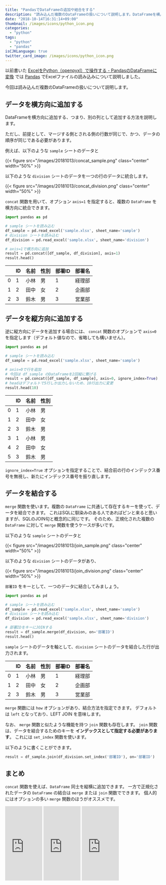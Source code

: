 ```yaml
---
title: "PandasでDataFrameの追加や結合をする"
description: "読み込んだ複数のDataFrameの扱いについて説明します。DataFrameを横/縦方向に追加したり、結合することで、取扱やすいDataFrameを作成します"
date: "2018-10-14T16:31:14+09:00"
thumbnail: /images/icons/python_icon.png
categories:
  - "python"
tags:
  - "python"
  - "pandas"
isCJKLanguage: true
twitter_card_image: /images/icons/python_icon.png
---
```


以前書いた [ExcelをPython（openpyxl）で操作する - PandasのDataFrameに変換](/post/python/pandas-with-openpyxl/) では [Pandas](https://pandas.pydata.org/) でExcelファイルの読み込みについて説明しました。

今回は読み込んだ複数のDataFrameの扱いについて説明します。

## データを横方向に追加する

DataFrameを横方向に追加する、つまり、別の列として追加する方法を説明します。

ただし、前提として、マージする側とされる側の行数が同じで、かつ、データの順序が同じである必要があります。

例えば、以下のような `sample` シートのデータと

{{< figure src="/images/20181013/concat_sample.png" class="center" width="50%" >}}

以下のような `division` シートのデータを一つの行のデータに統合します。

{{< figure src="/images/20181013/concat_division.png" class="center" width="50%" >}}

`concat` 関数を用いて、オプション `axis=1` を指定すると、複数の `DataFrame` を横方向に統合できます。

```python
import pandas as pd

# sample シートを読み込む
df_sample = pd.read_excel('sample.xlsx', sheet_name='sample')
# division シートを読み込む
df_division = pd.read_excel('sample.xlsx', sheet_name='division')

# axis=1で横方向に追加
result = pd.concat([df_sample, df_division], axis=1)
result.head()
```

||ID|	名前|	性別	|部署ID	|部署名|
|---|---|-----|---|---|---|
|0	|1	|小林	|男	|1	|経理部|
|1	|2	|田中	|女	|2	|企画部|
|2	|3	|鈴木 |男	|3	|営業部|

## データを縦方向に追加する

逆に縦方向にデータを追加する場合には、 `concat` 関数のオプションで `axis=0` を指定します（デフォルト値なので、省略しても構いません）。

```python
import pandas as pd

# sample シートを読み込む
df_sample = pd.read_excel('sample.xlsx', sheet_name='sample')

# axis=0で行を追加
# 今回は df_sample のDataFrameを2回縦に繋げる
result = pd.concat([df_sample, df_sample], axis=0, ignore_index=True)
# headはデフォルトで5行しか出力しないため、10行出力に変更
result.head(10)
```

|	|ID|	名前|	性別|
|---|---|---|---|
|0|	1|	小林|	男|
|1|	2|田中	|女|
|2|	3|	鈴木|	男|
|3|	1|	小林|	男|
|4|	2|	田中|	女|
|5|	3|	鈴木|	男|

`ignore_index=True` オプションを指定することで、結合前の行のインデックス番号を無視し、新たにインデックス番号を振り直します。

## データを結合する

`merge` 関数を使います。複数の `DataFrame` に共通して存在するキーを使って、データを結合できます。
これはSQLに馴染みのある人であればピンと来ると思いますが、SQLのJOIN句と概念的に同じです。
そのため、正規化された複数の `DataFrame` に対して `merge` 関数を使うケースが多いです。

以下のような `sample` シートのデータと

{{< figure src="/images/20181013/join_sample.png" class="center" width="50%" >}}

以下のような `division` シートのデータがあり、

{{< figure src="/images/20181013/join_division.png" class="center" width="50%" >}}

`部署ID` をキーとして、一つのデータに結合してみましょう。

```python
import pandas as pd

# sample シートを読み込む
df_sample = pd.read_excel('sample.xlsx', sheet_name='sample')
# division シートを読み込む
df_division = pd.read_excel('sample.xlsx', sheet_name='division')

# 部署IDをキーにJOINする
result = df_sample.merge(df_division, on='部署ID')
result.head()
```

`sample` シートのデータを軸として、`division` シートのデータを結合した行が出力されます。

||ID|	名前|	性別	|部署ID	|部署名|
|---|---|-----|---|---|---|
|0	|1	|小林	|男	|1	|経理部|
|1	|2	|田中	|女	|2	|企画部|
|2	|3	|鈴木 |男	|3	|営業部|

`merge` 関数には `how` オプションがあり、結合方法を指定できます。
デフォルトは `left` となっており、LEFT JOIN を意味します。

なお、 `merge` 関数と似たような機能を持つ `join` 関数も存在します。
`join` 関数は、データを結合するためのキーを **インデックスとして指定する必要があります**。 これには `set_index` 関数を使います。

以下のように書くことができます。

```python
result = df_sample.join(df_division.set_index('部署ID'), on='部署ID')
```

## まとめ

`concat` 関数を使えば、`DataFrame` 同士を縦横に追加できます。
一方で正規化されたデータの `DataFrame` の結合は `merge` または `join` 関数でできます。
個人的にはオプションの多い `merge` 関数のほうがオススメです。

<iframe style="width:120px;height:240px;" marginwidth="0" marginheight="0" scrolling="no" frameborder="0" src="https://rcm-fe.amazon-adsystem.com/e/cm?ref=qf_sp_asin_til&t=soudegesu-22&m=amazon&o=9&p=8&l=as1&IS2=1&detail=1&asins=4774196479&linkId=9f638725021ad496a17c5219a6672cd2&bc1=ffffff&lt1=_blank&fc1=333333&lc1=0066c0&bg1=ffffff&f=ifr">
</iframe>
<iframe style="width:120px;height:240px;" marginwidth="0" marginheight="0" scrolling="no" frameborder="0" src="https://rcm-fe.amazon-adsystem.com/e/cm?ref=qf_sp_asin_til&t=soudegesu-22&m=amazon&o=9&p=8&l=as1&IS2=1&detail=1&asins=4873117984&linkId=1f44de3fdd307ab42e2ff48aefcde747&bc1=ffffff&lt1=_blank&fc1=333333&lc1=0066c0&bg1=ffffff&f=ifr">
</iframe>
<iframe style="width:120px;height:240px;" marginwidth="0" marginheight="0" scrolling="no" frameborder="0" src="https://rcm-fe.amazon-adsystem.com/e/cm?ref=qf_sp_asin_til&t=soudegesu-22&m=amazon&o=9&p=8&l=as1&IS2=1&detail=1&asins=487311778X&linkId=dead5d9ca736c61a64b07ba1b39b3222&bc1=ffffff&lt1=_blank&fc1=333333&lc1=0066c0&bg1=ffffff&f=ifr">
</iframe>
